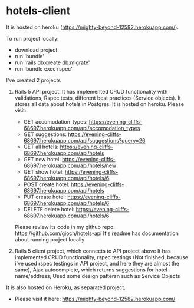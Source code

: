 # hotels-client
It is hosted on heroku (https://mighty-beyond-12582.herokuapp.com/).

To run project locally:
* download project
* run 'bundle'
* run 'rails db:create db:migrate'
* run 'bundle exec rspec'

I've created 2 projects
1. Rails 5 API project. It has implemented CRUD functionality with validations, Rspec tests,
   different best practices (Service objects). It stores all data about hotels in Postgres.
   It is hosted on heroku.
   Please visit:
    * GET accomodation_types: https://evening-cliffs-68697.herokuapp.com/api/accomodation_types
    * GET suggestions: https://evening-cliffs-68697.herokuapp.com/api/suggestions?query=26
    * GET all hotels: https://evening-cliffs-68697.herokuapp.com/api/hotels
    * GET new hotel: https://evening-cliffs-68697.herokuapp.com/api/hotels/new
    * GET show hotel: https://evening-cliffs-68697.herokuapp.com/api/hotels/6
    * POST create hotel: https://evening-cliffs-68697.herokuapp.com/api/hotels
    * PUT create hotel: https://evening-cliffs-68697.herokuapp.com/api/hotels/6
    * DELETE delete hotel: https://evening-cliffs-68697.herokuapp.com/api/hotels/6

   Please review its code in my github repo: https://github.com/gioch/hotels-api
   It's readme has documentation about running project locally

2. Rails 5 client project, which connects to API project above
It has implemented CRUD functionality, rspec testings (Not finished, because i've used rspec testings in API project, and here they are almost the same),
Ajax autocomplete, which returns suggestions for hotel name/address,
Used some design pattersn such as Service Objects

It is also hosted on Heroku, as separated project.
* Please visit it here: https://mighty-beyond-12582.herokuapp.com/
